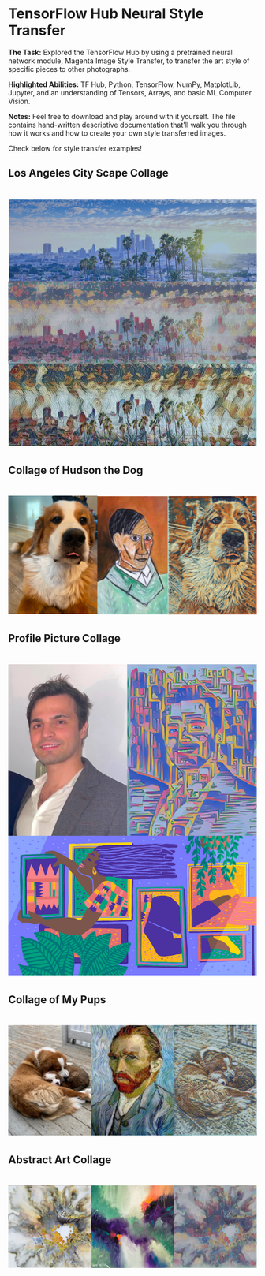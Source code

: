 # TensorFlow Hub Neural Style Transfer

**The Task:** Explored the TensorFlow Hub by using a pretrained neural network module, Magenta Image Style Transfer, to transfer the art style of specific pieces to other photographs. 

**Highlighted Abilities:** TF Hub, Python, TensorFlow, NumPy, MatplotLib, Jupyter, and an understanding of Tensors, Arrays, and basic ML Computer Vision.

**Notes:** Feel free to download and play around with it yourself. The file contains hand-written descriptive documentation that'll walk you through how it works and how to create your own style transferred images. 

Check below for style transfer examples!


## Los Angeles City Scape Collage
# ![alt text](https://github.com/asilich123/Resume_Projects/blob/main/Python/TF%20HUB%20-%20ML%20Neural%20Style%20Transfer/Images/Collages/Los%20Angeles%20Collage.png?raw=true)
 
## Collage of Hudson the Dog
# ![alt text](https://github.com/asilich123/Resume_Projects/blob/main/Python/TF%20HUB%20-%20ML%20Neural%20Style%20Transfer/Images/Collages/Hudson%20Collage.png?raw=true)

## Profile Picture Collage
# ![alt text](https://github.com/asilich123/Resume_Projects/blob/main/Python/TF%20HUB%20-%20ML%20Neural%20Style%20Transfer/Images/Collages/Adrian%20Collage.png?raw=true)

## Collage of My Pups
# ![alt text](https://github.com/asilich123/Resume_Projects/blob/main/Python/TF%20HUB%20-%20ML%20Neural%20Style%20Transfer/Images/Collages/Dogs%20Collage.png?raw=true)

## Abstract Art Collage
# ![alt text](https://github.com/asilich123/Resume_Projects/blob/main/Python/TF%20HUB%20-%20ML%20Neural%20Style%20Transfer/Images/Collages/Abstract%20Collage.png?raw=true)